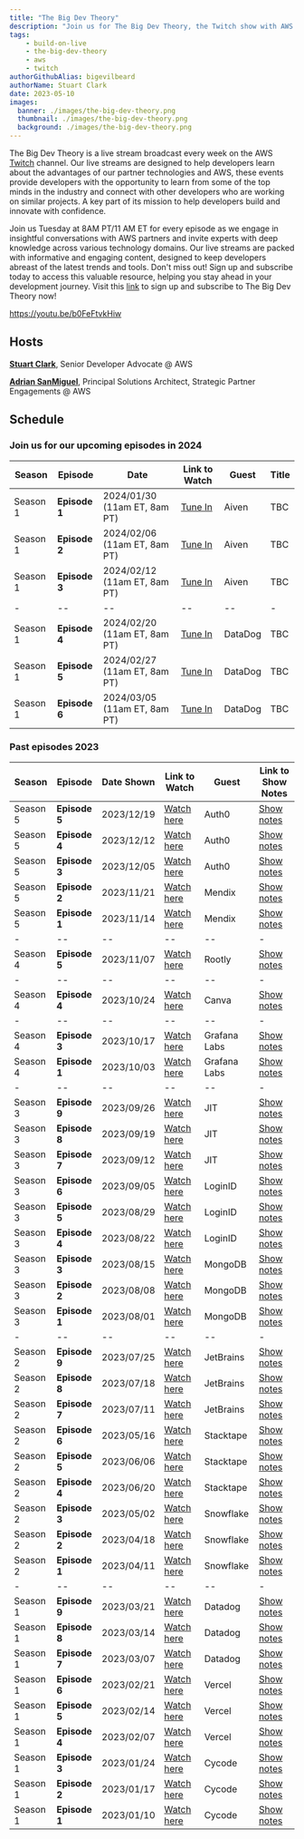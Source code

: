 ```yaml
---
title: "The Big Dev Theory"
description: "Join us for The Big Dev Theory, the Twitch show with AWS partners with specialized knowledge in various areas of technology to provide informative and engaging live streams that help developers stay up-to-date with the latest trends and tools"
tags:
    - build-on-live
    - the-big-dev-theory
    - aws
    - twitch
authorGithubAlias: bigevilbeard
authorName: Stuart Clark
date: 2023-05-10
images:
  banner: ./images/the-big-dev-theory.png
  thumbnail: ./images/the-big-dev-theory.png
  background: ./images/the-big-dev-theory.png
---
```


 The Big Dev Theory is a live stream broadcast every week on the AWS [Twitch](https://twitch.tv/aws) channel. Our live streams are designed to help developers learn about the advantages of our partner technologies and AWS, these events provide developers with the opportunity to learn from some of the top minds in the industry and connect with other developers who are working on similar projects. A key part of its mission to help developers build and innovate with confidence.

Join us Tuesday at 8AM PT/11 AM ET for every episode as we engage in insightful conversations with AWS partners and invite experts with deep knowledge across various technology domains. Our live streams are packed with informative and engaging content, designed to keep developers abreast of the latest trends and tools. Don't miss out! Sign up and subscribe today to access this valuable resource, helping you stay ahead in your development journey. Visit this [link](https://subscribethebigdevtheory.splashthat.com/) to sign up and subscribe to The Big Dev Theory now!

https://youtu.be/b0FeFtvkHiw

## Hosts

[**Stuart Clark**](https://twitter.com/bigevilbeard), Senior Developer Advocate @ AWS

[**Adrian SanMiguel**](https://twitter.com/ar_sanmiguel), Principal Solutions Architect, Strategic Partner Engagements @ AWS

## Schedule

### Join us for our upcoming episodes in 2024
| Season | Episode | Date | Link to Watch | Guest| Title |
|-|--|--|--|--|-|
|Season 1 | **Episode 1** | 2024/01/30 (11am ET, 8am PT) | [Tune In](https://www.twitch.tv/aws/) | Aiven | TBC |
|Season 1 | **Episode 2** | 2024/02/06 (11am ET, 8am PT) | [Tune In](https://www.twitch.tv/aws/) | Aiven | TBC |
|Season 1 | **Episode 3** | 2024/02/12 (11am ET, 8am PT) | [Tune In](https://www.twitch.tv/aws/) | Aiven | TBC |
|-|--|--|--|--|-|
|Season 1 | **Episode 4** | 2024/02/20 (11am ET, 8am PT) | [Tune In](https://www.twitch.tv/aws/) | DataDog | TBC |
|Season 1 | **Episode 5** | 2024/02/27 (11am ET, 8am PT) | [Tune In](https://www.twitch.tv/aws/) | DataDog | TBC |
|Season 1 | **Episode 6** | 2024/03/05 (11am ET, 8am PT) | [Tune In](https://www.twitch.tv/aws/) | DataDog | TBC |

### Past episodes 2023
| Season | Episode | Date Shown | Link to Watch | Guest| Link to Show Notes |
|-|--|--|--|--|-|
|Season 5 | **Episode 5** | 2023/12/19 | [Watch here](https://www.twitch.tv/videos/2008394010) | Auth0 | [Show notes](/livestreams/the-big-dev-theory/2023-12-19) |
|Season 5 | **Episode 4** | 2023/12/12 | [Watch here](https://www.twitch.tv/videos/2002953612) | Auth0 | [Show notes](/livestreams/the-big-dev-theory/2023-12-12) |
|Season 5 | **Episode 3** | 2023/12/05 | [Watch here](https://www.twitch.tv/videos/1996626561) | Auth0 | [Show notes](/livestreams/the-big-dev-theory/2023-12-05) |
|Season 5 | **Episode 2** | 2023/11/21 | [Watch here](https://www.twitch.tv/aws/) | Mendix | [Show notes](/livestreams/the-big-dev-theory/2023-11-21) |
|Season 5 | **Episode 1** | 2023/11/14 | [Watch here](https://www.twitch.tv/aws/) | Mendix | [Show notes](/livestreams/the-big-dev-theory/2023-11-14) |
|-|--|--|--|--|-|
|Season 4 | **Episode 5** | 2023/11/07 | [Watch here](https://www.twitch.tv/videos/1971158252)| Rootly | [Show notes](/livestreams/the-big-dev-theory/2023-11-07) |
|-|--|--|--|--|-|
|Season 4 | **Episode 4** | 2023/10/24 | [Watch here](https://www.twitch.tv/videos/1959817612) | Canva | [Show notes](/livestreams/the-big-dev-theory/2023-10-24) |
|-|--|--|--|--|-|
|Season 4 | **Episode 3** | 2023/10/17 | [Watch here](https://www.twitch.tv/videos/1953959698) | Grafana Labs |[Show notes](/livestreams/the-big-dev-theory/2023-10-17) |
|Season 4 | **Episode 1** | 2023/10/03 | [Watch here](https://www.twitch.tv/videos/1942293847) | Grafana Labs |[Show notes](/livestreams/the-big-dev-theory/2023-10-03) |
|-|--|--|--|--|-|
|Season 3 | **Episode 9** | 2023/09/26 | [Watch here](https://www.twitch.tv/videos/1935703774) | JIT | [Show notes](/livestreams/the-big-dev-theory/2023-09-26) |
|Season 3 | **Episode 8** | 2023/09/19 | [Watch here](https://www.twitch.tv/videos/1930313107) | JIT | [Show notes](/livestreams/the-big-dev-theory/2023-09-19) |
|Season 3 | **Episode 7** | 2023/09/12 | [Watch here](https://www.twitch.tv/videos/1923687049) | JIT | [Show notes](/livestreams/the-big-dev-theory/2023-09-12) |
|Season 3 | **Episode 6** | 2023/09/05 | [Watch here](https://www.twitch.tv/videos/1918449852) | LoginID | [Show notes](/livestreams/the-big-dev-theory/2023-09-05) |
|Season 3 | **Episode 5** | 2023/08/29 | [Watch here](https://www.twitch.tv/videos/1911734242) | LoginID | [Show notes](/livestreams/the-big-dev-theory/2023-08-29) |
|Season 3 | **Episode 4** | 2023/08/22 | [Watch here](https://www.twitch.tv/videos/1906303935) | LoginID | [Show notes](/livestreams/the-big-dev-theory/2023-08-22) |
|Season 3 | **Episode 3** | 2023/08/15 | [Watch here](https://www.twitch.tv/videos/1900160060) | MongoDB | [Show notes](/livestreams/the-big-dev-theory/2023-08-15) |
|Season 3 | **Episode 2** | 2023/08/08 | [Watch here](https://www.twitch.tv/videos/1896908029) | MongoDB | [Show notes](/livestreams/the-big-dev-theory/2023-08-08) |
|Season 3 | **Episode 1** | 2023/08/01 | [Watch here](https://www.twitch.tv/videos/1887392666) | MongoDB | [Show notes](/livestreams/the-big-dev-theory/2023-08-01) |
|-|--|--|--|--|-|
|Season 2 | **Episode 9** | 2023/07/25 | [Watch here](https://www.twitch.tv/videos/1882050229) | JetBrains | [Show notes](/livestreams/the-big-dev-theory/2023-07-25) |
|Season 2 | **Episode 8** | 2023/07/18 | [Watch here](https://www.twitch.tv/videos/1875882155) | JetBrains | [Show notes](/livestreams/the-big-dev-theory/2023-07-18) |
|Season 2 | **Episode 7** | 2023/07/11 | [Watch here](https://www.twitch.tv/videos/1869833405) | JetBrains | [Show notes](/livestreams/the-big-dev-theory/2023-07-11) |
|Season 2 | **Episode 6** | 2023/05/16 | [Watch here](https://www.twitch.tv/videos/1821487954) | Stacktape | [Show notes](/livestreams/the-big-dev-theory/2023-05-16) |
|Season 2 | **Episode 5** | 2023/06/06 | [Watch here](https://www.twitch.tv/videos/1839973932) | Stacktape | [Show notes](/livestreams/the-big-dev-theory/2023-06-06) |
|Season 2 | **Episode 4** | 2023/06/20 | [Watch here](https://www.twitch.tv/videos/1851832780) | Stacktape | [Show notes](/livestreams/the-big-dev-theory/2023-06-20) |
|Season 2 | **Episode 3** | 2023/05/02 | [Watch here](https://www.twitch.tv/videos/1810223487) | Snowflake | [Show notes](/livestreams/the-big-dev-theory/2023-05-02) |
|Season 2 | **Episode 2** | 2023/04/18 | [Watch here](https://www.twitch.tv/videos/1797793882) | Snowflake | [Show notes](/livestreams/the-big-dev-theory/2023-04-18) |
|Season 2 | **Episode 1** | 2023/04/11 | [Watch here](https://www.twitch.tv/videos/1791544011) | Snowflake | [Show notes](/livestreams/the-big-dev-theory/2023-04-11) |
|-|--|--|--|--|-|
|Season 1 | **Episode 9** | 2023/03/21 | [Watch here](https://www.twitch.tv/videos/1777973888) | Datadog | [Show notes](/livestreams/the-big-dev-theory/2023-03-21) |
|Season 1 | **Episode 8** | 2023/03/14 | [Watch here](https://www.twitch.tv/videos/1777964452) | Datadog | [Show notes](/livestreams/the-big-dev-theory/2023-03-14) |
|Season 1 | **Episode 7** | 2023/03/07 | [Watch here](https://www.twitch.tv/videos/1777977174) | Datadog | [Show notes](/livestreams/the-big-dev-theory/2023-03-07) |
|Season 1 | **Episode 6** | 2023/02/21 | [Watch here](https://www.twitch.tv/videos/1777986027) | Vercel | [Show notes](/livestreams/the-big-dev-theory/2023-02-21) |
|Season 1 | **Episode 5** | 2023/02/14 | [Watch here](https://www.twitch.tv/videos/1777992194) | Vercel | [Show notes](/livestreams/the-big-dev-theory/2023-02-14) |
|Season 1 | **Episode 4** | 2023/02/07 | [Watch here](https://www.twitch.tv/videos/1777989080) | Vercel | [Show notes](/livestreams/the-big-dev-theory/2023-02-07) |
|Season 1 | **Episode 3** | 2023/01/24 | [Watch here](https://www.twitch.tv/videos/1778034293) | Cycode | [Show notes](/livestreams/the-big-dev-theory/2023-01-24) |
|Season 1 | **Episode 2** | 2023/01/17 | [Watch here](https://www.twitch.tv/videos/1778034229) | Cycode | [Show notes](/livestreams/the-big-dev-theory/2023-01-17) |
|Season 1 | **Episode 1** | 2023/01/10 | [Watch here](https://www.twitch.tv/videos/1778017615) | Cycode | [Show notes](/livestreams/the-big-dev-theory/2023-01-10) |
